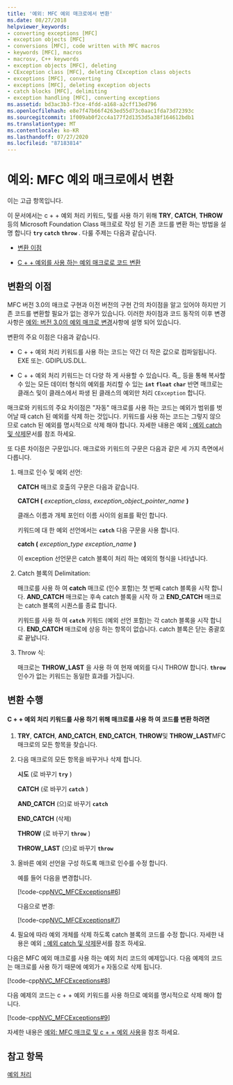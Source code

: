 ```yaml
---
title: '예외: MFC 예외 매크로에서 변환'
ms.date: 08/27/2018
helpviewer_keywords:
- converting exceptions [MFC]
- exception objects [MFC]
- conversions [MFC], code written with MFC macros
- keywords [MFC], macros
- macrosv, C++ keywords
- exception objects [MFC], deleting
- CException class [MFC], deleting CException class objects
- exceptions [MFC], converting
- exceptions [MFC], deleting exception objects
- catch blocks [MFC], delimiting
- exception handling [MFC], converting exceptions
ms.assetid: bd3ac3b3-f3ce-4fdd-a168-a2cff13ed796
ms.openlocfilehash: e8e7f47b66f4263ed55d73c0aac1fda73d72393c
ms.sourcegitcommit: 1f009ab0f2cc4a177f2d1353d5a38f164612bdb1
ms.translationtype: MT
ms.contentlocale: ko-KR
ms.lasthandoff: 07/27/2020
ms.locfileid: "87183814"
---
```

# <a name="exceptions-converting-from-mfc-exception-macros"></a>예외: MFC 예외 매크로에서 변환

이는 고급 항목입니다.

이 문서에서는 c + + 예외 처리 키워드, 및를 사용 하기 위해 **TRY**, **CATCH**, **THROW**등의 Microsoft Foundation Class 매크로로 작성 된 기존 코드를 변환 하는 방법을 설명 합니다 **`try`** **`catch`** **`throw`** . 다룰 주제는 다음과 같습니다.

- [변환 이점](#_core_advantages_of_converting)

- [C + + 예외를 사용 하는 예외 매크로로 코드 변환](#_core_doing_the_conversion)

## <a name="advantages-of-converting"></a><a name="_core_advantages_of_converting"></a>변환의 이점

MFC 버전 3.0의 매크로 구현과 이전 버전의 구현 간의 차이점을 알고 있어야 하지만 기존 코드를 변환할 필요가 없는 경우가 있습니다. 이러한 차이점과 코드 동작의 이후 변경 사항은 [예외: 버전 3.0의 예외 매크로 변경](exceptions-changes-to-exception-macros-in-version-3-0.md)사항에 설명 되어 있습니다.

변환의 주요 이점은 다음과 같습니다.

- C + + 예외 처리 키워드를 사용 하는 코드는 약간 더 작은 값으로 컴파일됩니다. EXE 또는. GDIPLUS.DLL.

- C + + 예외 처리 키워드는 더 다양 하 게 사용할 수 있습니다. 즉,, 등을 통해 복사할 수 있는 모든 데이터 형식의 예외를 처리할 수 있는 **`int`** **`float`** **`char`** 반면 매크로는 클래스 및이 클래스에서 파생 된 클래스의 예외만 처리 `CException` 합니다.

매크로와 키워드의 주요 차이점은 "자동" 매크로를 사용 하는 코드는 예외가 범위를 벗어날 때 catch 된 예외를 삭제 하는 것입니다. 키워드를 사용 하는 코드는 그렇지 않으므로 catch 된 예외를 명시적으로 삭제 해야 합니다. 자세한 내용은 예외 [: 예외 catch 및 삭제](exceptions-catching-and-deleting-exceptions.md)문서를 참조 하세요.

또 다른 차이점은 구문입니다. 매크로와 키워드의 구문은 다음과 같은 세 가지 측면에서 다릅니다.

1. 매크로 인수 및 예외 선언:

   **CATCH** 매크로 호출의 구문은 다음과 같습니다.

   **CATCH (** *exception_class*, *exception_object_pointer_name* **)**

   클래스 이름과 개체 포인터 이름 사이의 쉼표를 확인 합니다.

   키워드에 대 한 예외 선언에서는 **`catch`** 다음 구문을 사용 합니다.

   **catch (** *exception_type* *exception_name* **)**

   이 exception 선언문은 catch 블록이 처리 하는 예외의 형식을 나타냅니다.

2. Catch 블록의 Delimitation:

   매크로를 사용 하 여 **catch** 매크로 (인수 포함)는 첫 번째 catch 블록을 시작 합니다. **AND_CATCH** 매크로는 후속 catch 블록을 시작 하 고 **END_CATCH** 매크로는 catch 블록의 시퀀스를 종료 합니다.

   키워드를 사용 하 여 **`catch`** 키워드 (예외 선언 포함)는 각 catch 블록을 시작 합니다. **END_CATCH** 매크로에 상응 하는 항목이 없습니다. catch 블록은 닫는 중괄호로 끝납니다.

3. Throw 식:

   매크로는 **THROW_LAST** 을 사용 하 여 현재 예외를 다시 THROW 합니다. **`throw`** 인수가 없는 키워드는 동일한 효과를 가집니다.

## <a name="doing-the-conversion"></a><a name="_core_doing_the_conversion"></a>변환 수행

#### <a name="to-convert-code-using-macros-to-use-the-c-exception-handling-keywords"></a>C + + 예외 처리 키워드를 사용 하기 위해 매크로를 사용 하 여 코드를 변환 하려면

1. **TRY**, **CATCH**, **AND_CATCH**, **END_CATCH**, **THROW**및 **THROW_LAST**MFC 매크로의 모든 항목을 찾습니다.

2. 다음 매크로의 모든 항목을 바꾸거나 삭제 합니다.

   **시도** (로 바꾸기 **`try`** )

   **CATCH** (로 바꾸기 **`catch`** )

   **AND_CATCH** (으)로 바꾸기 **`catch`**

   **END_CATCH** (삭제)

   **THROW** (로 바꾸기 **`throw`** )

   **THROW_LAST** (으)로 바꾸기 **`throw`**

3. 올바른 예외 선언을 구성 하도록 매크로 인수를 수정 합니다.

   예를 들어 다음을 변경합니다.

   [!code-cpp[NVC_MFCExceptions#6](codesnippet/cpp/exceptions-converting-from-mfc-exception-macros_1.cpp)]

   다음으로 변경:

   [!code-cpp[NVC_MFCExceptions#7](codesnippet/cpp/exceptions-converting-from-mfc-exception-macros_2.cpp)]

4. 필요에 따라 예외 개체를 삭제 하도록 catch 블록의 코드를 수정 합니다. 자세한 내용은 예외 [: 예외 catch 및 삭제](exceptions-catching-and-deleting-exceptions.md)문서를 참조 하세요.

다음은 MFC 예외 매크로를 사용 하는 예외 처리 코드의 예제입니다. 다음 예제의 코드는 매크로를 사용 하기 때문에 예외가 `e` 자동으로 삭제 됩니다.

[!code-cpp[NVC_MFCExceptions#8](codesnippet/cpp/exceptions-converting-from-mfc-exception-macros_3.cpp)]

다음 예제의 코드는 c + + 예외 키워드를 사용 하므로 예외를 명시적으로 삭제 해야 합니다.

[!code-cpp[NVC_MFCExceptions#9](codesnippet/cpp/exceptions-converting-from-mfc-exception-macros_4.cpp)]

자세한 내용은 [예외: MFC 매크로 및 c + + 예외 사용](exceptions-using-mfc-macros-and-cpp-exceptions.md)을 참조 하세요.

## <a name="see-also"></a>참고 항목

[예외 처리](exception-handling-in-mfc.md)<br/>

